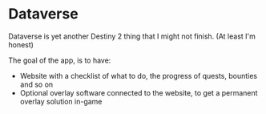 # Dataverse

Dataverse is yet another Destiny 2 thing that I might not finish. (At least I'm honest)

The goal of the app, is to have:

- Website with a checklist of what to do, the progress of quests, bounties and so on
- Optional overlay software connected to the website, to get a permanent overlay solution in-game

